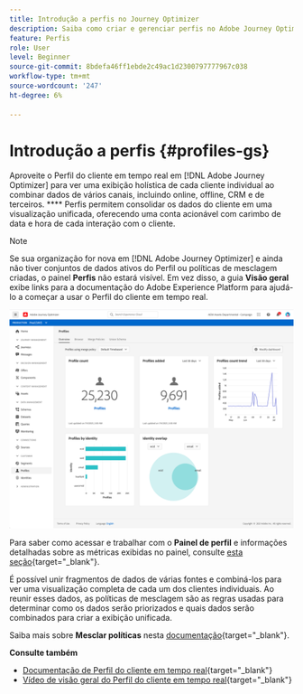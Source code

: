 ```yaml
---
title: Introdução a perfis no Journey Optimizer
description: Saiba como criar e gerenciar perfis no Adobe Journey Optimizer
feature: Perfis
role: User
level: Beginner
source-git-commit: 8bdefa46ff1ebde2c49ac1d2300797777967c038
workflow-type: tm+mt
source-wordcount: '247'
ht-degree: 6%

---
```


# Introdução a perfis {#profiles-gs}

Aproveite o Perfil do cliente em tempo real em [!DNL Adobe Journey Optimizer] para ver uma exibição holística de cada cliente individual ao combinar dados de vários canais, incluindo online, offline, CRM e de terceiros. **** Perfis permitem consolidar os dados do cliente em uma visualização unificada, oferecendo uma conta acionável com carimbo de data e hora de cada interação com o cliente.

>[!NOTE]
>
>Se sua organização for nova em [!DNL Adobe Journey Optimizer] e ainda não tiver conjuntos de dados ativos do Perfil ou políticas de mesclagem criadas, o painel **Perfis** não estará visível. Em vez disso, a guia **Visão geral** exibe links para a documentação do Adobe Experience Platform para ajudá-lo a começar a usar o Perfil do cliente em tempo real.

![](assets/profiles-home.png)

Para saber como acessar e trabalhar com o **Painel de perfil** e informações detalhadas sobre as métricas exibidas no painel, consulte [esta seção](https://experienceleague.adobe.com/docs/experience-platform/profile/ui/user-guide.html?lang=pt-BR){target=&quot;_blank&quot;}.

É possível unir fragmentos de dados de várias fontes e combiná-los para ver uma visualização completa de cada um dos clientes individuais. Ao reunir esses dados, as políticas de mesclagem são as regras usadas para determinar como os dados serão priorizados e quais dados serão combinados para criar a exibição unificada.

Saiba mais sobre **Mesclar políticas** nesta [documentação](https://experienceleague.adobe.com/docs/experience-platform/profile/merge-policies/ui-guide.html){target=&quot;_blank&quot;}.

**Consulte também**

* [Documentação de Perfil do cliente em tempo real](https://experienceleague.adobe.com/docs/experience-platform/query/home.html?lang=pt-BR){target=&quot;_blank&quot;}
* [Vídeo de visão geral do Perfil do cliente em tempo real](https://experienceleague.adobe.com/docs/experience-platform/profile/home.html){target=&quot;_blank&quot;}
